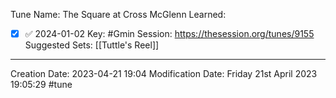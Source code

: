 Tune Name: The Square at Cross McGlenn
Learned: 
- [x]  ✅ 2024-01-02
Key: #Gmin
Session: https://thesession.org/tunes/9155
Suggested Sets: [[Tuttle's Reel]] 

---
Creation Date: 2023-04-21 19:04
Modification Date: Friday 21st April 2023 19:05:29
#tune
